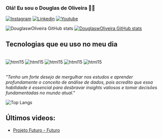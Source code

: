 ### Olá! Eu sou o Douglas de Oliveira 👋🏼

[![Instagram](https://img.shields.io/badge/Instagram-E4405F?style=for-the-badge&logo=instagram&logoColor=white)](0)
[![Linkedin](https://img.shields.io/badge/LinkedIn-0077B5?style=for-the-badge&logo=linkedin&logoColor=white)](https://www.linkedin.com/in/douglas-w-a-d-5568991bb/)
[![Youtube](https://img.shields.io/badge/YouTube-FF0000?style=for-the-badge&logo=youtube&logoColor=white)]()


![DouglaswOliveira GitHub stats](https://github-readme-stats.vercel.app/api?username=DouglaswOliveira&show_icons=true&theme=tokyonight)
[![DouglaswOliveira GitHub stats](https://github-readme-stats.vercel.app/api?username=DouglaswOliveira)](https://github.com/DouglaswOliveira/github-readme-stats)
## Tecnologias que eu uso no meu dia

<div style="display: inline_block"><br/>
    <img align="center" alt="html15" src="https://img.shields.io/badge/Python-14354C?style=for-the-badge&logo=python&logoColor=white"/>
    <img align="center" alt="html15" src="https://img.shields.io/badge/MySQL-00000F?style=for-the-badge&logo=mysql&logoColor=white"/>
    <img align="center" alt="html15" src="https://img.shields.io/badge/Google%20Analytics-E37400?style=for-the-badge&logo=google%20analytics&logoColor=white"/>  
    <img align="center" alt="html15" src="https://img.shields.io/badge/Django-092E20?style=for-the-badge&logo=django&logoColor=white"/>
    <img align="center" alt="html15" src="https://img.shields.io/badge/Tableau-E97627?style=for-the-badge&logo=Tableau&logoColor=white"/>
         
          
</div><br/>

_"Tenho um forte desejo de mergulhar nos estudos e aprender profundamente o conceito de análise de dados, pois acredito que essa habilidade é essencial para desbravar insights valiosos e tomar decisões fundamentadas no mundo atual."_


![Top Langs](https://github-readme-stats.vercel.app/api/top-langs/?username=DouglaswOliveira&layout=compact)

## Últimos videos:
- [Projeto Futuro - Futuro](https://www.youtube.com)



